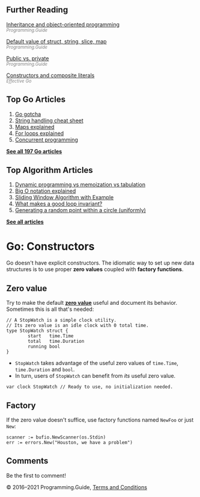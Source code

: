 <span class="underline"></span>

<span class="underline"></span>

Further Reading
---------------

[Inheritance and object-oriented programming](inheritance-object-oriented.html)  
<span style="color: grey; font-style: italic; font-size: smaller">Programming.Guide</span>

[Default value of struct, string, slice, map](default-zero-value.html)  
<span style="color: grey; font-style: italic; font-size: smaller">Programming.Guide</span>

[Public vs. private](public-private.html)  
<span style="color: grey; font-style: italic; font-size: smaller">Programming.Guide</span>

[Constructors and composite literals](https://golang.org/doc/effective_go.html#composite_literals)  
<span style="color: grey; font-style: italic; font-size: smaller">Effective Go</span>

Top Go Articles
---------------

1.  [Go gotcha](go-gotcha.html)
2.  [String handling cheat sheet](string-functions-reference-cheat-sheet.html)
3.  [Maps explained](maps-explained.html)
4.  [For loops explained](for-loop.html)
5.  [Concurrent programming](go-concurrency-tutorial.html)

[**See all 197 Go articles**](index.html)

<span class="underline"></span>

Top Algorithm Articles
----------------------

1.  [Dynamic programming vs memoization vs tabulation](../dynamic-programming-vs-memoization-vs-tabulation.html)
2.  [Big O notation explained](../big-o-notation-explained.html)
3.  [Sliding Window Algorithm with Example](../sliding-window-example.html)
4.  [What makes a good loop invariant?](../what-makes-a-good-loop-invariant.html)
5.  [Generating a random point within a circle (uniformly)](../random-point-within-circle.html)

[**See all articles**](../index.html)

Go: Constructors
================

Go doesn't have explicit constructors. The idiomatic way to set up new data structures is to use proper **zero values** coupled with **factory functions**.

Zero value
----------

Try to make the default [**zero value**](default-zero-value.html) useful and document its behavior. Sometimes this is all that's needed:

    // A StopWatch is a simple clock utility.
    // Its zero value is an idle clock with 0 total time.
    type StopWatch struct {
            start   time.Time
            total   time.Duration
            running bool
    }

-   `StopWatch` takes advantage of the useful zero values of `time.Time`, `time.Duration` and `bool`.
-   In turn, users of `StopWatch` can benefit from *its* useful zero value.

<!-- -->

    var clock StopWatch // Ready to use, no initialization needed.

Factory
-------

If the zero value doesn't suffice, use factory functions named `NewFoo` or just `New`:

    scanner := bufio.NewScanner(os.Stdin)
    err := errors.New("Houston, we have a problem")

Comments
--------

Be the first to comment!

© 2016–2021 Programming.Guide, [Terms and Conditions](../terms-and-conditions.html)
